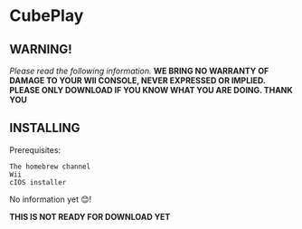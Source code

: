 # CubePlay
## WARNING!
*Please read the following information.*  **WE BRING NO WARRANTY OF DAMAGE TO YOUR WII CONSOLE, NEVER EXPRESSED OR IMPLIED. PLEASE ONLY DOWNLOAD IF YOU KNOW WHAT YOU ARE DOING. THANK YOU**

## INSTALLING
Prerequisites:
```
The homebrew channel
Wii
cIOS installer
```
No information yet 😊!

**THIS IS NOT READY FOR DOWNLOAD YET**



